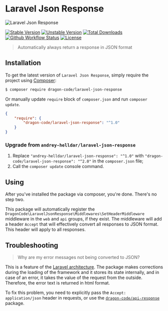 # Laravel Json Response

<img src="https://preview.dragon-code.pro/TheDragonCode/json-response.svg?brand=laravel" alt="Laravel Json Response"/>

[![Stable Version][badge_stable]][link_packagist]
[![Unstable Version][badge_unstable]][link_packagist]
[![Total Downloads][badge_downloads]][link_packagist]
[![Github Workflow Status][badge_build]][link_build]
[![License][badge_license]][link_license]

> Automatically always return a response in JSON format

## Installation

To get the latest version of `Laravel Json Response`, simply require the project using [Composer](https://getcomposer.org):

```bash
$ composer require dragon-code/laravel-json-response
```

Or manually update `require` block of `composer.json` and run `composer update`.

```json
{
    "require": {
        "dragon-code/laravel-json-response": "^1.0"
    }
}
```

### Upgrade from `andrey-helldar/laravel-json-response`

1. Replace `"andrey-helldar/laravel-json-response": "^1.0"` with `"dragon-code/laravel-json-response": "^2.0"` in the `composer.json` file;
4. Call the `composer update` console command.

## Using

After you've installed the package via composer, you're done. There's no step two.

This package will automatically register the `DragonCode\LaravelJsonResponse\Middlewares\SetHeaderMiddleware` middleware in the `web` and `api` groups, if they
exist. The middleware will add a header `Accept` that will effectively convert all responses to JSON format. This header will apply to all responses.

## Troubleshooting

> Why are my error messages not being converted to JSON?

This is a feature of the [Laravel architecture](https://github.com/laravel/framework/blob/9.x/src/Illuminate/Foundation/Http/Kernel.php#L108-L116). The package makes corrections during the loading of the framework and it stores its state internally, and in case of an error, it takes the value of the request from the outside. Therefore, the error text is returned in html format.

To fix this problem, you need to explicitly pass the `Accept: application/json` header in requests, or use the [`dragon-code/api-response`](https://github.com/TheDragonCode/api-response#best-practice-use-with-the-laravel-and-lumen-frameworks) package.


[badge_build]:          https://img.shields.io/github/workflow/status/TheDragonCode/laravel-json-response/phpunit?style=flat-square

[badge_downloads]:      https://img.shields.io/packagist/dt/dragon-code/laravel-json-response.svg?style=flat-square

[badge_license]:        https://img.shields.io/packagist/l/dragon-code/laravel-json-response.svg?style=flat-square

[badge_stable]:         https://img.shields.io/github/v/release/TheDragonCode/laravel-json-response?label=stable&style=flat-square

[badge_unstable]:       https://img.shields.io/badge/unstable-dev--main-orange?style=flat-square

[link_build]:           https://github.com/TheDragonCode/laravel-json-response/actions

[link_license]:         LICENSE

[link_packagist]:       https://packagist.org/packages/dragon-code/laravel-json-response
